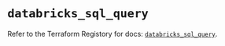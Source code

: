 # `databricks_sql_query`

Refer to the Terraform Registory for docs: [`databricks_sql_query`](https://registry.terraform.io/providers/databricks/databricks/1.25.0/docs/resources/sql_query).

